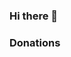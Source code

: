 ### Hi there 👋

<!--
**pwnagee/pwnagee** is a ✨ _special_ ✨ repository because its `README.md` (this file) appears on your GitHub profile.

- 🔭 I’m currently working on pwnage.xyz
- 🤔 I’m currently searching for hosting that doesn't kick me off their platform.
- 💬 Ask me anything.
- 📫 How to reach me: Email pwn@pwnage.xyz
-->

### Donations

<!--
- BTC: 14ehmzSkZhHyYadmQDFkgMVsqMUKTvYKiV
- LTC: LXVaNRnC41BV3QguXFAjBYuSV9EDKtYbGr
- ETH: 0xb561b507039b0757e39806BcDCdd0688C16A109C
- XMR: 46h8KxvfmHgTqHKcEiF4Zy8ydBwH23V4v5syVEkbuT8Z2eQVEomG5E9VmcnUWTwQKLR1WzxkaxyM69hQuNzSZ2xz1AfePKe

-->
